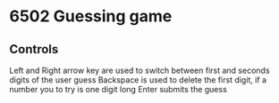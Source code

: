 # 6502 Guessing game
## Controls
Left and Right arrow key are used to switch between first and seconds digits of the user guess
Backspace is used to delete the first digit, if a number you to try is one digit long
Enter submits the guess

